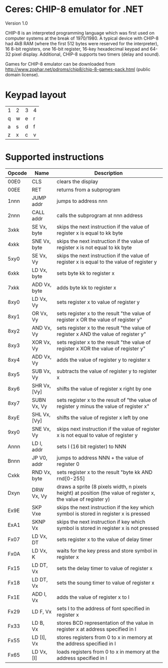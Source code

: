 # Ceres: CHIP-8 emulator for .NET
Version 1.0

CHIP-8 is an interpreted programming language which was first used on computer systems at the break of 1970/1980. A typical device with CHIP-8 had 4kB RAM (where the first 512 bytes were reserved for the interpreter), 16 8-bit registers, one 16-bit register, 16-key hexadecimal keypad and 64-32 pixel display. Additional, CHIP-8 supports two timers (delay and sound).

Games for CHIP-8 emulator can be downloaded from http://www.zophar.net/pdroms/chip8/chip-8-games-pack.html (public domain license).

# Keypad layout

|||||
|---|---|---|---|
|1|2|3|4|
|q|w|e|r|
|a|s|d|f|
|z|x|c|v|

# Supported instructions
| Opcode        | Name |  Description   | 
| ------------- | ---- | ------------------- |
| 00E0          | CLS  | clears the display | 
| 00EE      	| RET  | returns from a subprogram      | 
| 1nnn |JUMP addr| jumps to address nnn      |
| 2nnn |CALL addr| calls the subprogram at nnn address      |
| 3xkk |SE Vx, byte| skips the next instruction if the value of register x is equal to kk byte      |
| 4xkk |SNE Vx, byte| skips the next instruction if the value of register x is not equal to kk byte      |
| 5xy0 |SE Vx, Vy| skips the next instruction if the value of register x is equal to the value of register y     |
| 6xkk |LD Vx, byte| sets byte kk to register x     |
| 7xkk |ADD Vx, byte| adds byte kk to register x     |
| 8xy0 |LD Vx, Vy| sets register x to value of register y     |
| 8xy1 |OR Vx, Vy| sets register x to the result "the value of register x OR the value of register y"     |
| 8xy2 |AND Vx, Vy| sets register x to the result "the value of register x AND the value of register y"     |
| 8xy3 |XOR Vx, Vy| sets register x to the result "the value of register x XOR the value of register y"     |
| 8xy4 |ADD Vx, Vy| adds the value of register y to register x     |
| 8xy5 |SUB Vx, Vy| subtracts the value of register y to register x     |
| 8xy6 |SHR Vx, [Vy]| shifts the value of register x right by one     |
| 8xy7 |SUBN Vx, Vy| sets register x to the result of "the value of register y minus the value of register x"     |
| 8xyE |SHL Vx, [Vy]| shifts the value of register x left by one     |
| 9xy0 |SNE Vx, Vy| skips next instruction if the value of register x is not equal to value of register y     |
| Annn |LD I, addr| sets I (16 bit register) to NNN    |
| Bnnn |JP V0, addr| jumps to address NNN + the value of register 0    |
| Cxkk |RND Vx, byte| sets register x to the result "byte kk AND rnd[0-255]    | 
| Dxyn |DRW Vx, Vy| draws a sprite (8 pixels width, n pixels height) at position (the value of register x, the value of register y)    |
| Ex9E |SKP Vxe| skips the next instruction if the key which symbol is stored in register x is pressed    |
| ExA1 |SKNP Vx| skips the next instruction if key which symbol is stored in register x is not pressed    |
| Fx07 |LD Vx, DT| sets register x to the value of delay timer    |
| Fx0A |LD Vx, K| waits for the key press and store symbol in register x    |
| Fx15 |LD DT, Vx| sets the delay timer to value of register x    |
| Fx18 |LD DT, Vx| sets the soung timer to value of register x    |
| Fx1E |ADD I, Vx| adds the value of register x to I   |
| Fx29 |LD F, Vx| sets I to the address of font specified in register x    |
| Fx33 |LD B, Vx| stores BCD representation of the value in register x at address specified in I    |
| Fx55 |LD [I], Vx| stores registers from 0 to x in memory at the address specified in I    |
| Fx65 |LD Vx, [I]| loads registers from 0 to x in memory at the address specified in I    |